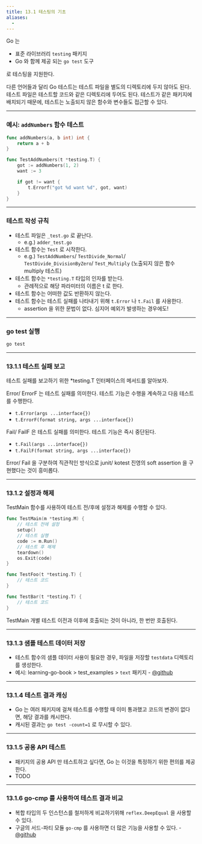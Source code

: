 ```yaml
---
title: 13.1 테스팅의 기초
aliases:
  - 
---
```


Go 는 

- 표준 라이브러리 `testing` 패키지
- Go 와 함께 제공 되는 `go test` 도구

로 테스팅을 지원한다.

다른 언어들과 달리 Go 테스트는 테스트 파일을 별도의 디렉토리에 두지 않아도 된다. 테스트 파일은 테스트할 코드와 같은 디렉토리에 두어도 된다.
테스트가 같은 패키지에 배치되기 때문에, 테스트는 노출되지 않은 함수와 변수들도 접근할 수 있다.

---

### 예시: `addNumbers` 함수 테스트

```go title="adder/adder.go"
func addNumbers(a, b int) int {
    return a + b
}
```

```go title="adder/adder_test.go"
func TestAddNumbers(t *testing.T) {
    got := addNumbers(1, 2)
    want := 3

    if got != want {
        t.Errorf("got %d want %d", got, want)
    }
}
```

---

### 테스트 작성 규칙

- 테스트 파일은 `_test.go` 로 끝난다.
    - e.g.) `adder_test.go`
- 테스트 함수는 `Test` 로 시작한다.
    - e.g.) `TestAddNumbers`/ `TestDivide_Normal`/ `TestDivide_DivisionByZero`/ `Test_Multiply` (노출되지 않은 함수 multiply 테스트)
- 테스트 함수는 `*testing.T` 타입의 인자를 받는다.
    - 관례적으로 해당 파라미터의 이름은 t 로 한다.
- 테스트 함수는 어떠한 값도 반환하지 않는다.
- 테스트 함수는 테스트 실패를 나타내기 위해 `t.Error` 나 `t.Fail` 를 사용한다.
     -  assertion 을 위한 문법이 없다. 심지어 예외가 발생하는 경우에도!

---

### go test 실행

```bash title="현재 디렉토리의 테스트를 실행"
go test
```

---

### 13.1.1 테스트 실패 보고

테스트 실패를 보고하기 위한 *testing.T 인터페이스의 메서드를 알아보자.

Error/ ErrorF 는 테스트 실패를 의미한다. 테스트 기능은 수행을 계속하고 다음 테스트를 수행한다.

- `t.Error(args ...interface{})`
- `t.ErrorF(format string, args ...interface{})`

Fail/ FailF 은 테스트 실패를 의미한다. 테스트 기능은 즉시 중단된다.

- `t.Fail(args ...interface{})`
- `t.FailF(format string, args ...interface{})`

Error/ Fail 을 구분하여 직관적인 방식으로 junit/ kotest 진영의 soft assertion 을 구현했다는 것이 흥미롭다.

---

### 13.1.2 설정과 해제

TestMain 함수를 사용하여 테스트 전/후에 설정과 해제를 수행할 수 있다.

```go
func TestMain(m *testing.M) {
    // 테스트 전에 설정
    setup()
    // 테스트 실행
    code := m.Run()
    // 테스트 후 해제
    teardown()
    os.Exit(code)
}

func TestFoo(t *testing.T) {
    // 테스트 코드
}

func TestBar(t *testing.T) {
    // 테스트 코드
}
```

TestMain 개별 테스트 이전과 이후에 호출되는 것이 아니라, 한 번만 호출된다.


---

### 13.1.3 샘플 테스트 데이터 저장

- 테스트 함수의 샘플 데이터 사용이 필요한 경우, 파일을 저장할 `testdata` 디렉토리를 생성한다.
- 예시: learning-go-book > test_examples > `text` 패키지 - [@github](https://github.com/learning-go-book/test_examples) 

---

### 13.1.4 테스트 결과 캐싱

- Go 는 여러 패키지에 걸쳐 테스트를 수행할 때 이미 통과했고 코드의 변경이 없다면, 해당 결과를 캐시한다.
- 캐시된 결과는 `go test -count=1` 로 무시할 수 있다.

---

### 13.1.5 공용 API 테스트

- 패키지의 공용 API 만 테스트하고 싶다면, Go 는 이것을 특정하기 위한 편의를 제공한다.
- TODO

---

### 13.1.6 go-cmp 를 사용하여 테스트 결과 비교

- 복합 타입의 두 인스턴스를 철저하게 비교하기위해 `reflex.DeepEqual` 을 사용할 수 있다.
- 구글의 서드-파티 모듈 `go-cmp` 를 사용하면 더 많은 기능을 사용할 수 있다. - [@github](https://github.com/google/go-cmp)